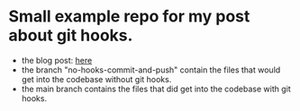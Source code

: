 # Small example repo for my post about git hooks.

- the blog post: [here]()
- the branch "no-hooks-commit-and-push" contain the files that would get into
  the codebase without git hooks.
- the main branch contains the files that did get into the codebase with git
  hooks.
